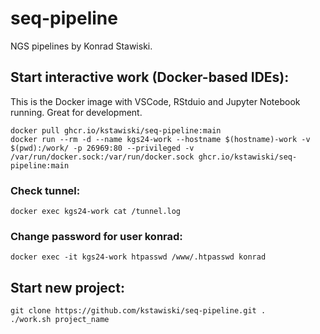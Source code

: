 # seq-pipeline
NGS pipelines by Konrad Stawiski.



## Start interactive work (Docker-based IDEs):

This is the Docker image with VSCode, RStduio and Jupyter Notebook running. Great for development.

```
docker pull ghcr.io/kstawiski/seq-pipeline:main
docker run --rm -d --name kgs24-work --hostname $(hostname)-work -v $(pwd):/work/ -p 26969:80 --privileged -v /var/run/docker.sock:/var/run/docker.sock ghcr.io/kstawiski/seq-pipeline:main
```
### Check tunnel:

```
docker exec kgs24-work cat /tunnel.log
```
### Change password for user konrad:

```
docker exec -it kgs24-work htpasswd /www/.htpasswd konrad
```

## Start new project:

```
git clone https://github.com/kstawiski/seq-pipeline.git .
./work.sh project_name
```

